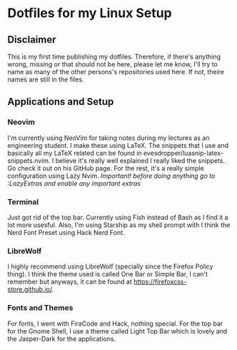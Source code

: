 # Dotfiles for my Linux Setup
## Disclaimer
This is my first time publishing my dotfiles. Therefore, if there's anything wrong, missing or that should not be here, please let me know, I'll try to name as many
of the other persons's repositories used here. If not, theire names are still in the files.
## Applications and Setup
### Neovim
I'm currently using NeoVim for taking notes during my lectures as an engineering student. I make these using LaTeX. The snippets that I use
and basically all my LaTeX related can be found in evesdropper/luasnip-latex-snippets.nvim. I believe it's really well explained I really liked
the snippets. Go check it out on his GitHub page. For the rest, it's a really simple configuration using Lazy Nvim. 
*Important! before doing anything go to :LazyExtras and enable any important extras*
### Terminal
Just got rid of the top bar. Currently using Fish instead of Bash as I find it a lot more usesful. Also, I'm using Starship as my shell prompt with I think the Nerd Font Preset 
using Hack Nerd Font.
### LibreWolf
I highly recommend using LibreWolf (specially since the Firefox Policy thing). I think the theme used is called One Bar or Simple Bar, I can't remember but anyways, it can be found at 
https://firefoxcss-store.github.io/. 
### Fonts and Themes
For fonts, I went with FiraCode and Hack, nothing special. For the top bar for the Gnome Shell, I use a theme called Light Top Bar which is lovely and the Jasper-Dark for the applications.
